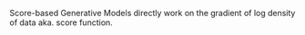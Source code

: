 

Score-based Generative Models directly work on the gradient of log density of data aka. score function.